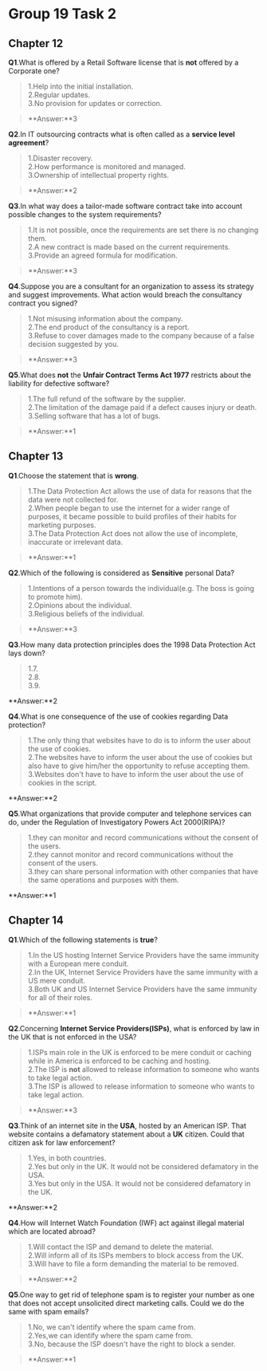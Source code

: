 Group 19 Task 2
===
Chapter 12
---

**Q1**.What is offered by a Retail Software license that is **not** offered by a Corporate one?  

 
 
>1.Help into the initial installation.   
>2.Regular updates.   
>3.No provision for updates or correction.   
  
>**Answer:**3  

**Q2**.In IT outsourcing contracts what is often called as a **service level agreement**?

>1.Disaster recovery.   
>2.How performance is monitored and managed.  
>3.Ownership of intellectual property rights.  

>**Answer:**2

**Q3**.In what way does a tailor-made software contract take into account possible changes to the system requirements?

>1.It is not possible, once the requirements are set there is no changing them.  
>2.A new contract is made based on the current requirements.  
>3.Provide an agreed formula for modification.

>**Answer:**3

**Q4**.Suppose you are a consultant for an organization to assess its strategy and suggest improvements. What action would breach the consultancy contract you signed?

>1.Not misusing information about the company.  
>2.The end product of the consultancy is a report.    
>3.Refuse to cover damages made to the company because of a false decision suggested by you.    

>**Answer:**3

**Q5**.What does **not** the **Unfair Contract Terms Act 1977** restricts about the liability for defective software?

	
>1.The full refund of the software by the supplier.   
>2.The limitation of the damage paid if a defect causes injury or death.  
>3.Selling software that has a lot of bugs.

>**Answer:**1

Chapter 13
---
**Q1**.Choose the statement that is **wrong**. 
>1.The Data Protection Act allows the use of data for reasons that the data were not collected for.  
>2.When people began to use the internet for a wider range of purposes, it became possible to build profiles of their habits for marketing purposes.  
>3.The Data Protection Act does not allow the use of incomplete, inaccurate or irrelevant data.

>**Answer:**1

**Q2**.Which of the following is considered  as **Sensitive** personal Data?
>1.Intentions of a person towards the individual(e.g. The boss is going to promote him).  
>2.Opinions about the individual.  
>3.Religious beliefs of the individual.

>**Answer:**3  

**Q3**.How many data protection principles does the 1998 Data Protection Act lays down?

>1.7.  
>2.8.  
>3.9.

**Answer:**2  

**Q4**.What is one consequence of the use of cookies regarding Data protection?

>1.The only thing that websites have to do is to inform the user about the use of cookies.  
>2.The websites have to inform the user about the use of cookies but also have to give him/her the opportunity  to refuse accepting them.  
>3.Websites don't have to have to inform the user about the use of cookies in the script.

**Answer:**2  

**Q5**.What organizations that provide computer and telephone services can do, under the Regulation of Investigatory Powers Act 2000(RIPA)?

>1.they can monitor and record communications without the consent of the users.  
>2.they cannot monitor and record communications without the consent of the users.  
>3.they can share personal information with other companies that have the same operations and purposes with them.

**Answer:**1  


Chapter 14
---
**Q1**.Which of the following statements is **true**?   
>1.In the US hosting Internet Service Providers have the same immunity with a European mere conduit.   
>2.In the UK, Internet Service Providers have the same immunity with a US mere conduit.    
>3.Both UK and US Internet Service Providers have the same immunity for all of their roles.  

>**Answer:**1

**Q2**.Concerning **Internet Service Providers(ISPs)**, what is enforced by law in the UK that is not enforced in the USA?  
>1.ISPs main role in the UK is enforced to be mere conduit or caching while in America is enforced to be caching and hosting.  
>2.The ISP is **not** allowed to release information to someone who wants to take legal action.  
>3.The ISP is allowed to release information to someone who wants to take legal action.  

>**Answer:**3

**Q3**.Think of an internet site in the **USA**, hosted by an American ISP. That website contains a defamatory statement about a **UK** citizen. Could that citizen ask for law enforcement?  

>1.Yes, in both countries.    
>2.Yes but only in the UK. It would not be considered defamatory in the USA.    
>3.Yes but only in the USA. It would not be considered defamatory in the UK.  

**Answer:**2 

**Q4**.How will Internet Watch Foundation (IWF) act against illegal material which are located abroad?    

>1.Will contact the ISP and demand to delete the material.    
>2.Will inform all of its ISPs members to block access from the UK.    
>3.Will have to file a form demanding the material to be removed.  

>**Answer:**2

**Q5**.One way to get rid of telephone spam is to register your number as one that does not accept unsolicited direct marketing calls. Could we do the same with spam emails?  

	
>1.No, we can't identify where the spam came from.    
>2.Yes,we can identify where the spam came from.   
>3.No, because the ISP doesn't have the right to block a sender.  

>**Answer:**1 



